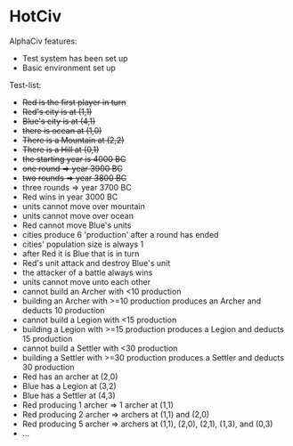 # HotCiv

AlphaCiv features:
* Test system has been set up
* Basic environment set up

Test-list:
* ~~Red is the first player in turn~~
* ~~Red's city is at (1,1)~~
* ~~Blue's city is at (4,1)~~
* ~~there is ocean at (1,0)~~
* ~~There is a Mountain at (2,2)~~
* ~~There is a Hill at (0,1)~~
* ~~the starting year is 4000 BC~~
* ~~one round => year 3900 BC~~
* ~~two rounds => year 3800 BC~~
* three rounds => year 3700 BC
* Red wins in year 3000 BC
* units cannot move over mountain
* units cannot move over ocean
* Red cannot move Blue's units
* cities produce 6 'production' after a round has ended
* cities' population size is always 1
* after Red it is Blue that is in turn
* Red's unit attack and destroy Blue's unit
* the attacker of a battle always wins
* units cannot move unto each other
* cannot build an Archer with <10 production
* building an Archer with >=10 production produces an Archer and deducts 10 production
* cannot build a Legion with <15 production
* building a Legion with >=15 production produces a Legion and deducts 15 production
* cannot build a Settler with <30 production
* building a Settler with >=30 production produces a Settler and deducts 30 production
* Red has an archer at (2,0)
* Blue has a Legion at (3,2)
* Blue has a Settler at (4,3)
* Red producing 1 archer => 1 archer at (1,1)
* Red producing 2 archer => archers at (1,1) and (2,0)
* Red producing 5 archer => archers at (1,1), (2,0), (2,1), (1,3), and (0,3)
* ...
